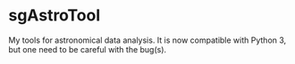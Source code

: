 # sgAstroTool
My tools for astronomical data analysis.
It is now compatible with Python 3, but one need to be careful with the bug(s).
